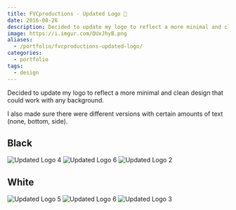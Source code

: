 ```yaml
---
title: FVCproductions - Updated Logo 🍓
date: 2016-08-26
description: Decided to update my logo to reflect a more minimal and clean design that could work with any background.
image: https://i.imgur.com/QUxJhyB.png
aliases:
  - /portfolio/fvcproductions-updated-logo/
categories:
  - portfolio
tags:
  - design
---
```


Decided to update my logo to reflect a more minimal and clean design that could work with any background.

I also made sure there were different versions with certain amounts of text (none, bottom, side).

## Black

![Updated Logo 4](https://i.imgur.com/gzjrfMT.png)
![Updated Logo 6](https://i.imgur.com/jBOrT1m.png)
![Updated Logo 2](https://i.imgur.com/f41Kg3L.png)

## White

![Updated Logo 5](https://i.imgur.com/i0OGffq.png)
![Updated Logo 6](https://i.imgur.com/VE5jgnv.png)
![Updated Logo 3](https://i.imgur.com/b5cAhoS.png)
